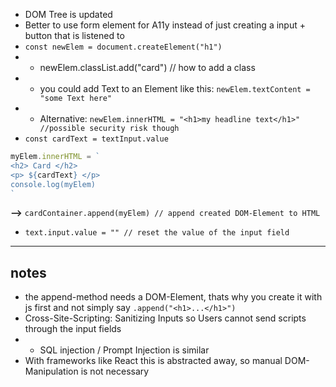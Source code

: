 * DOM Tree is updated
* Better to use form element for A11y instead of just creating a input + button that is listened to
* `const newElem = document.createElement("h1")`
* * newElem.classList.add("card") // how to add a class
* * you could add Text to an Element like this: `newElem.textContent = "some Text here"`
* * Alternative: `newElem.innerHTML = "<h1>my headline text</h1>" //possible security risk though`
* `const cardText = textInput.value`
```javascript
myElem.innerHTML = `
<h2> Card </h2>
<p> ${cardText} </p>
console.log(myElem)
`
```

**-->** `cardContainer.append(myElem) // append created DOM-Element to HTML`
* `text.input.value = "" // reset the value of the input field` 


___________________
## notes 
* the append-method needs a DOM-Element, thats why you create it with js first and not simply say `.append("<h1>...</h1>")`
* Cross-Site-Scripting: Sanitizing Inputs so Users cannot send scripts through the input fields
* * SQL injection / Prompt Injection is similar
* With frameworks like React this is abstracted away, so manual DOM-Manipulation is not necessary
